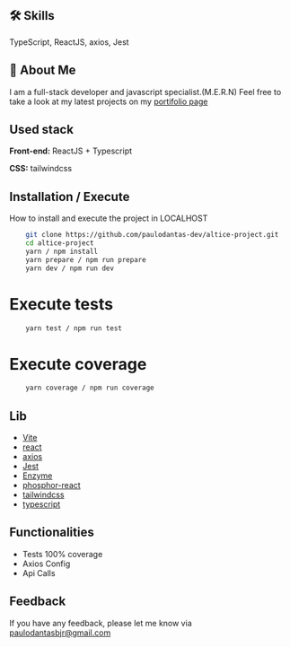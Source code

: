 ## 🛠 Skills

TypeScript, ReactJS, axios, Jest

## 🚀 About Me

I am a full-stack developer and javascript specialist.(M.E.R.N)
Feel free to take a look at my latest projects on my [portifolio page](https://portfolio-paulodantas-dev.vercel.app/)

## Used stack

**Front-end:** ReactJS + Typescript

**CSS:** tailwindcss

## Installation / Execute

How to install and execute the project in LOCALHOST

```bash
    git clone https://github.com/paulodantas-dev/altice-project.git
    cd altice-project
    yarn / npm install
    yarn prepare / npm run prepare
    yarn dev / npm run dev
```

# Execute tests

```bash
    yarn test / npm run test
```

# Execute coverage

```bash
    yarn coverage / npm run coverage
```

## Lib

- [Vite](https://github.com/vitejs/vite/tree/main/#readme)
- [react](https://reactjs.org/)
- [axios](https://axios-http.com/)
- [Jest](https://jestjs.io/)
- [Enzyme](https://enzymejs.github.io/enzyme/)
- [phosphor-react](https://phosphoricons.com/)
- [tailwindcss](https://tailwindcss.com/)
- [typescript](https://www.typescriptlang.org/)

## Functionalities

- Tests 100% coverage
- Axios Config
- Api Calls

## Feedback

If you have any feedback, please let me know via paulodantasbjr@gmail.com
